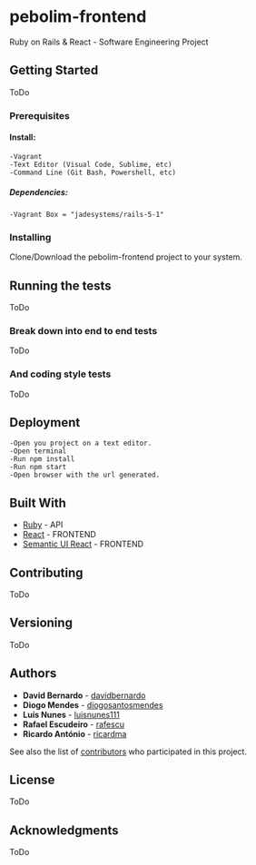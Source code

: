 # pebolim-frontend

Ruby on Rails &amp; React - Software Engineering Project

## Getting Started

ToDo

### Prerequisites

#### Install:
    -Vagrant
    -Text Editor (Visual Code, Sublime, etc)
    -Command Line (Git Bash, Powershell, etc)
##### Dependencies:
    -Vagrant Box = "jadesystems/rails-5-1"

### Installing

Clone/Download the pebolim-frontend project to your system.

## Running the tests

ToDo

### Break down into end to end tests

ToDo

### And coding style tests

ToDo

## Deployment

    -Open you project on a text editor.
    -Open terminal
    -Run npm install
    -Run npm start
    -Open browser with the url generated.

## Built With

* [Ruby](http://www.ruby-lang.org/pt/) - API
* [React](https://reactjs.org/) - FRONTEND
* [Semantic UI React](https://react.semantic-ui.com/introduction) - FRONTEND


## Contributing

ToDo

## Versioning

ToDo

## Authors

* **David Bernardo** - [davidbernardo](https://github.com/davidbernardo)
* **Diogo Mendes** - [diogosantosmendes](https://github.com/diogosantosmendes)
* **Luís Nunes** - [luisnunes111](https://github.com/luisnunes111)
* **Rafael Escudeiro** - [rafescu](https://github.com/rafescu)
* **Ricardo António** - [ricardma](https://github.com/ricardma)

See also the list of [contributors](https://github.com/pebolim/pebolim-frontend/graphs/contributors) who participated in this project.

## License

ToDo

## Acknowledgments

ToDo
